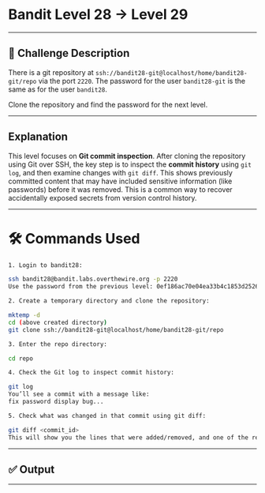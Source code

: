 # **Bandit Level 28 → Level 29**

---

## **🧩 Challenge Description**

There is a git repository at `ssh://bandit28-git@localhost/home/bandit28-git/repo` via the port `2220`. The password for the user `bandit28-git` is the same as for the user `bandit28`.

Clone the repository and find the password for the next level.

---

## Explanation

This level focuses on **Git commit inspection**. After cloning the repository using Git over SSH, the key step is to inspect the **commit history** using `git log`, and then examine changes with `git diff`. This shows previously committed content that may have included sensitive information (like passwords) before it was removed. This is a common way to recover accidentally exposed secrets from version control history.

---

# 🛠️ Commands Used

```bash
1. Login to bandit28:

ssh bandit28@bandit.labs.overthewire.org -p 2220
Use the password from the previous level: 0ef186ac70e04ea33b4c1853d2526fa2

2. Create a temporary directory and clone the repository:

mktemp -d
cd (above created directory)
git clone ssh://bandit28-git@localhost/home/bandit28-git/repo

3. Enter the repo directory:

cd repo

4. Check the Git log to inspect commit history:

git log
You’ll see a commit with a message like:
fix password display bug...

5. Check what was changed in that commit using git diff:

git diff <commit_id>
This will show you the lines that were added/removed, and one of the removed lines will include the password.
```

---

## ✅ Output

---